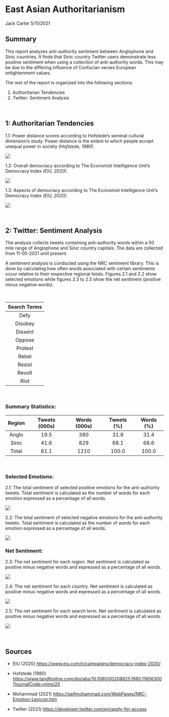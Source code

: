 East Asian Authoritarianism
================
Jack Carter
5/11/2021

## **Summary**

This report analyzes anti-authority sentiment between Anglophone and
Sinic countries. It finds that Sinic country Twitter users demonstrate
less positive sentiment when using a collection of anti-authority words.
This may be due to the differing influence of Confucian verses European
enlightenment values.

The rest of the report is organized into the following sections:

1.  Authoritarian Tendencies
2.  Twitter: Sentiment Analysis

 

## **1: Authoritarian Tendencies**

1.1: Power distance scores according to Hofstede’s seminal cultural
dimension’s study. Power distance is the extent to which people accept
unequal power in society *(Hofstede, 1980)*.

![](East-Asian-Authoritarianism_files/figure-gfm/unnamed-chunk-1-1.png)<!-- -->

1.2: Overall democracy according to The Economist Intelligence Unit’s
Democracy Index *(EIU, 2020)*.

![](East-Asian-Authoritarianism_files/figure-gfm/unnamed-chunk-2-1.png)<!-- -->

1.3: Aspects of democracy according to The Economist Intelligence Unit’s
Democracy Index *(EIU, 2020)*.

![](East-Asian-Authoritarianism_files/figure-gfm/unnamed-chunk-3-1.png)<!-- -->

 

## **2: Twitter: Sentiment Analysis**

The analysis collects tweets containing anti-authority words within a 50
mile range of Anglophone and Sinic country capitals. The data are
collected from 11-05-2021 until present.

A sentiment analysis is conducted using the NRC sentiment library. This
is done by calculating how often words associated with certain
sentiments occur relative to their respective regional totals. Figures
2.1 and 2.2 show selected emotions while figures 2.3 to 2.5 show the net
sentiment (positive minus negative words).

<br>

| Search Terms |
| :----------: |
|     Defy     |
|   Disobey    |
|   Dissent    |
|    Oppose    |
|   Protest    |
|    Rebel     |
|    Resist    |
|    Revolt    |
|     Riot     |

<br>

### Summary Statistics:

| Region | Tweets (000s) | Words (000s) | Tweets (%) | Words (%) |
| :----: | :-----------: | :----------: | :--------: | :-------: |
| Anglo  |     19.5      |     380      |    31.9    |   31.4    |
| Sinic  |     41.6      |     829      |    68.1    |   68.6    |
| Total  |     61.1      |     1210     |   100.0    |   100.0   |

 

### Selected Emotions:

2.1: The total sentiment of selected positive emotions for the
anti-authority tweets. Total sentiment is calculated as the number of
words for each emotion expressed as a percentage of all words.

![](East-Asian-Authoritarianism_files/figure-gfm/unnamed-chunk-6-1.png)<!-- -->

2.2: The total sentiment of selected negative emotions for the
anti-authority tweets. Total sentiment is calculated as the number of
words for each emotion expressed as a percentage of all words.

![](East-Asian-Authoritarianism_files/figure-gfm/unnamed-chunk-7-1.png)<!-- -->

### Net Sentiment:

2.3: The net sentiment for each region. Net sentiment is calculated as
positive minus negative words and expressed as a percentage of all
words.

![](East-Asian-Authoritarianism_files/figure-gfm/unnamed-chunk-8-1.png)<!-- -->

2.4: The net sentiment for each country. Net sentiment is calculated as
positive minus negative words and expressed as a percentage of all
words.

![](East-Asian-Authoritarianism_files/figure-gfm/unnamed-chunk-9-1.png)<!-- -->

2.5: The net sentiment for each search term. Net sentiment is calculated
as positive minus negative words and expressed as a percentage of all
words.

![](East-Asian-Authoritarianism_files/figure-gfm/unnamed-chunk-10-1.png)<!-- -->

 

## **Sources**

  - EIU (2020) <https://www.eiu.com/n/campaigns/democracy-index-2020/>

  - Hofstede (1980)
    <https://www.tandfonline.com/doi/abs/10.1080/00208825.1980.11656300?journalCode=mimo20>

  - Mohammad (2021)
    <https://saifmohammad.com/WebPages/NRC-Emotion-Lexicon.htm>

  - Twitter (2021) <https://developer.twitter.com/en/apply-for-access>
